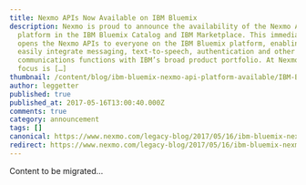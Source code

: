 ```yaml
---
title: Nexmo APIs Now Available on IBM Bluemix
description: Nexmo is proud to announce the availability of the Nexmo API
  platform in the IBM Bluemix Catalog and IBM Marketplace. This immediately
  opens the Nexmo APIs to everyone on the IBM Bluemix platform, enabling them to
  easily integrate messaging, text-to-speech, authentication and other
  communications functions with IBM’s broad product portfolio. At Nexmo, our
  focus is […]
thumbnail: /content/blog/ibm-bluemix-nexmo-api-platform-available/IBM-Bluemix-Integrates-Nexmo-API-Platform-IBM-Bluemix.jpg
author: leggetter
published: true
published_at: 2017-05-16T13:00:40.000Z
comments: true
category: announcement
tags: []
canonical: https://www.nexmo.com/legacy-blog/2017/05/16/ibm-bluemix-nexmo-api-platform-available
redirect: https://www.nexmo.com/legacy-blog/2017/05/16/ibm-bluemix-nexmo-api-platform-available
---
```


Content to be migrated...
